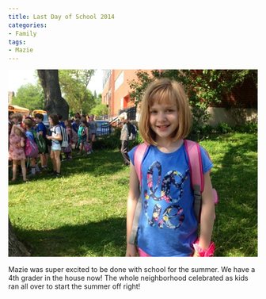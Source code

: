 ```yaml
---
title: Last Day of School 2014
categories:
- Family
tags:
- Mazie
---
```


![](/assets/posts/2014/20140607-190626-68786453.jpg)
  



Mazie was super excited to be done with school for the summer. We have a 4th grader in the house now! The whole neighborhood celebrated as kids ran all over to start the summer off right!
